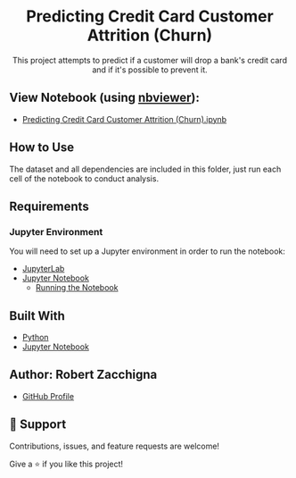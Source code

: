 <h1 align="center">Predicting Credit Card Customer Attrition (Churn)</h1>

<p align="center">This project attempts to predict if a customer will drop a bank's 
credit card and if it's possible to prevent it.</p>


## View Notebook (using [nbviewer](https://nbviewer.jupyter.org/faq#what-is-nbviewer)):
* [Predicting Credit Card Customer Attrition (Churn).ipynb](https://nbviewer.jupyter.org/github/Robert-Zacchigna/DSC-680_Portfolio/blob/main/Predicting%20Credit%20Card%20Customer%20Attrition%20%28Churn%29/Predicting%20Credit%20Card%20Customer%20Attrition%20%28Churn%29.ipynb)


## How to Use

The dataset and all dependencies are included in this folder, just run each cell of the notebook to conduct analysis.


## Requirements

### Jupyter Environment

You will need to set up a Jupyter environment in order to run the notebook:

* [JupyterLab](https://jupyterlab.readthedocs.io/en/stable/getting_started/installation.html#pip)
* [Jupyter Notebook](https://jupyter.readthedocs.io/en/latest/install/notebook-classic.html#alternative-for-experienced-python-users-installing-jupyter-with-pip)
    * [Running the Notebook](https://jupyter.readthedocs.io/en/latest/running.html#running)


## Built With

- [Python](https://www.python.org/downloads/)
- [Jupyter Notebook](https://jupyter.org/)


## Author: **Robert Zacchigna**

- [GitHub Profile](https://github.com/Robert-Zacchigna "Robert Zacchigna")

## 🤝 Support

Contributions, issues, and feature requests are welcome!

Give a ⭐ if you like this project!